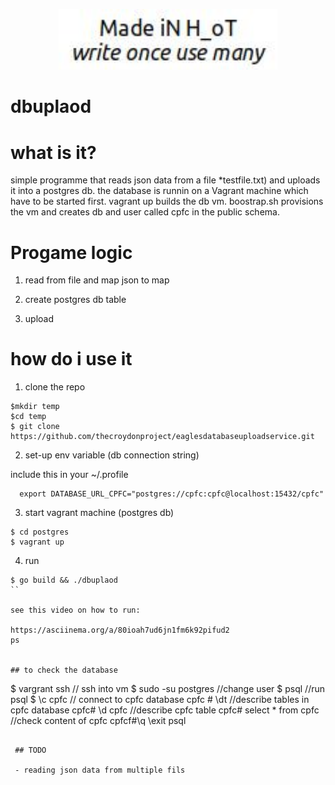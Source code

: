 
<p align="center">
  <img src="madeinhot.jpg" width="350"/>
</p>

# dbuplaod


# what is it?

simple programme that reads json data from a file *testfile.txt) and uploads it into a postgres db.
the database is runnin on a Vagrant machine which have to be started first.  vagrant up builds
the db vm.  boostrap.sh provisions the vm and creates db and user called cpfc in the public schema.

# Progame logic

1) read from file and map json to map

2) create postgres db table

3) upload




# how do i use it

1) clone the repo

```
$mkdir temp
$cd temp
$ git clone https://github.com/thecroydonproject/eaglesdatabaseuploadservice.git
```


2)  set-up env variable (db connection string)

  include this in your ~/.profile
```
  export DATABASE_URL_CPFC="postgres://cpfc:cpfc@localhost:15432/cpfc"
```
3) start vagrant machine (postgres db)
```
$ cd postgres
$ vagrant up
```
4) run
```
$ go build && ./dbuplaod
``

see this video on how to run:

https://asciinema.org/a/80ioah7ud6jn1fm6k92pifud2
ps


## to check the database

```
$ vargrant ssh                                                               // ssh into vm
$ sudo -su postgres                                                      //change user
$ psql                                                                          //run psql
$ \c cpfc                                                                       // connect to cpfc database
cpfc # \dt                                                                     //describe tables in cpfc database
cpfc# \d cpfc                                                                 //describe cpfc table
cpfc# select * from cpfc                                                //check content of cpfc
cpfcf#\q                                                                    \\exit psql
```

 ## TODO

 - reading json data from multiple fils


